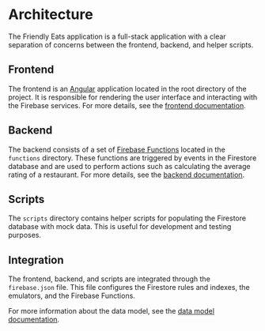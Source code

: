 # Architecture

The Friendly Eats application is a full-stack application with a clear separation of concerns between the frontend, backend, and helper scripts.

## Frontend

The frontend is an [Angular](https://angular.dev/) application located in the root directory of the project. It is responsible for rendering the user interface and interacting with the Firebase services. For more details, see the [frontend documentation](./frontend.md).

## Backend

The backend consists of a set of [Firebase Functions](https://firebase.google.com/docs/functions) located in the `functions` directory. These functions are triggered by events in the Firestore database and are used to perform actions such as calculating the average rating of a restaurant. For more details, see the [backend documentation](./backend.md).

## Scripts

The `scripts` directory contains helper scripts for populating the Firestore database with mock data. This is useful for development and testing purposes.

## Integration

The frontend, backend, and scripts are integrated through the `firebase.json` file. This file configures the Firestore rules and indexes, the emulators, and the Firebase Functions.

For more information about the data model, see the [data model documentation](./data-model.md).